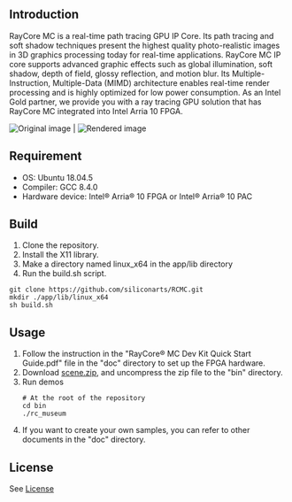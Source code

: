 ## Introduction
RayCore MC is a real-time path tracing GPU IP Core. Its path tracing and soft shadow techniques present the highest quality photo-realistic images in 3D graphics processing today for real-time applications.
RayCore MC IP core supports advanced graphic effects such as global illumination, soft shadow, depth of field, glossy reflection, and motion blur. Its Multiple-Instruction, Multiple-Data (MIMD) architecture enables real-time render processing and is highly optimized for low power consumption.
As an Intel Gold partner, we provide you with a ray tracing GPU solution that has RayCore MC integrated into Intel Arria 10 FPGA. 

![Original image](images/Original_RCMC.jpg|width=100px) | ![Rendered image](images/RCMC_Rendering.png|width=100px)

## Requirement

- OS: Ubuntu 18.04.5
- Compiler: GCC 8.4.0
- Hardware device: Intel® Arria® 10 FPGA or Intel® Arria® 10 PAC

## Build
1. Clone the repository.
2. Install the X11 library.
3. Make a directory named linux_x64 in the app/lib directory
4. Run the build.sh script.
```
git clone https://github.com/siliconarts/RCMC.git
mkdir ./app/lib/linux_x64
sh build.sh
```

## Usage 
1. Follow the instruction in the "RayCore® MC Dev Kit Quick Start Guide.pdf" file in the "doc" directory to set up the FPGA hardware.
2. Download [scene.zip](https://drive.google.com/file/d/1T0YQFlnPm5GfwsBhCuofElV-MbpZj3ZF/view?usp=sharing), and uncompress the zip file to the "bin" directory.
3. Run demos		
	```
	# At the root of the repository
	cd bin
	./rc_museum
	```		
4. If you want to create your own samples, you can refer to other documents in the "doc" directory.

## License
See [License](License)
